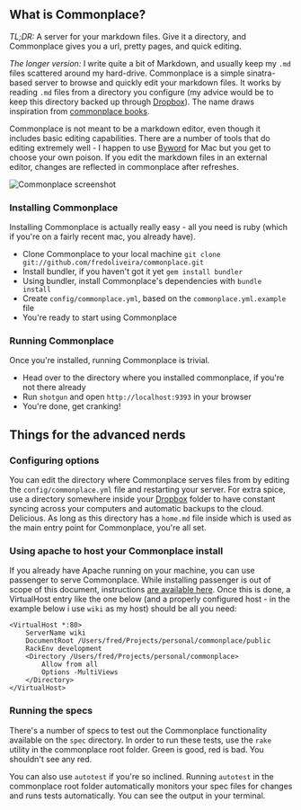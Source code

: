 ## What is Commonplace?

*TL;DR:* A server for your markdown files. Give it a directory, and Commonplace gives you a url, pretty pages, and quick editing.

*The longer version:* I write quite a bit of Markdown, and usually keep my `.md` files scattered around my hard-drive. Commonplace is a simple sinatra-based server to browse and quickly edit your markdown files. It works by reading `.md` files from a directory you configure (my advice would be to keep this directory backed up through [Dropbox](http://getdropbox.com)). The name draws inspiration from [commonplace books](http://en.wikipedia.org/wiki/Commonplace_book).

Commonplace is not meant to be a markdown editor, even though it includes basic editing capabilities. There are a number of tools that do editing extremely well - I happen to use [Byword](http://bywordapp.com) for Mac but you get to choose your own poison. If you edit the markdown files in an external editor, changes are reflected in commonplace after refreshes.

![Commonplace screenshot](http://madebyform.com/commonplace/img/screen.png)

### Installing Commonplace

Installing Commonplace is actually really easy - all you need is ruby (which if you're on a fairly recent mac, you already have).

* Clone Commonplace to your local machine `git clone git://github.com/fredoliveira/commonplace.git`
* Install bundler, if you haven't got it yet `gem install bundler`
* Using bundler, install Commonplace's dependencies with `bundle install`
* Create `config/commonplace.yml`, based on the `commonplace.yml.example` file
* You're ready to start using Commonplace

### Running Commonplace

Once you're installed, running Commonplace is trivial.

* Head over to the directory where you installed commonplace, if you're not there already
* Run `shotgun` and open `http://localhost:9393` in your browser
* You're done, get cranking!

## Things for the advanced nerds

### Configuring options

You can edit the directory where Commonplace serves files from by editing the `config/commonplace.yml` file and restarting your server. For extra spice, use a directory somewhere inside your [Dropbox](http://getdropbox.com) folder to have constant syncing across your computers and automatic backups to the cloud. Delicious. As long as this directory has a `home.md` file inside which is used as the main entry point for Commonplace, you're all set.

### Using apache to host your Commonplace install

If you already have Apache running on your machine, you can use passenger to serve Commonplace. While installing passenger is out of scope of this document, instructions [are available here](http://www.modrails.com/install.html). Once this is done, a VirtualHost entry like the one below (and a properly configured host - in the example below i use `wiki` as my host) should be all you need:

    <VirtualHost *:80>
        ServerName wiki
        DocumentRoot /Users/fred/Projects/personal/commonplace/public
    	RackEnv development
        <Directory /Users/fred/Projects/personal/commonplace>
            Allow from all
            Options -MultiViews
        </Directory>
    </VirtualHost>

### Running the specs

There's a number of specs to test out the Commonplace functionality available on the `spec` directory. In order to run these tests, use the `rake` utility in the commonplace root folder. Green is good, red is bad. You shouldn't see any red.

You can also use `autotest` if you're so inclined. Running `autotest` in the commonplace root folder automatically monitors your spec files for changes and runs tests automatically. You can see the output in your terminal.